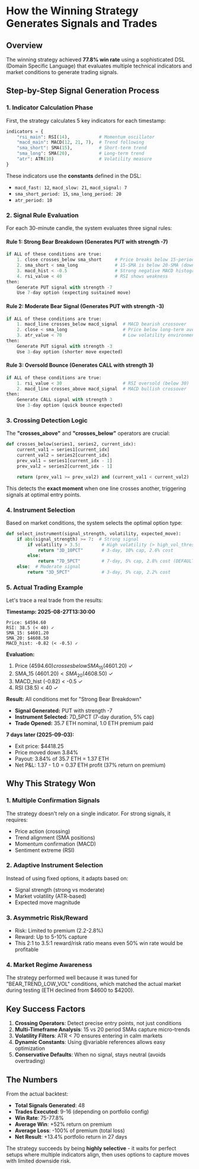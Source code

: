 # How the Winning Strategy Generates Signals and Trades

## Overview
The winning strategy achieved **77.8% win rate** using a sophisticated DSL (Domain Specific Language) that evaluates multiple technical indicators and market conditions to generate trading signals.

## Step-by-Step Signal Generation Process

### 1. **Indicator Calculation Phase**

First, the strategy calculates 5 key indicators for each timestamp:

```python
indicators = {
    "rsi_main": RSI(14),           # Momentum oscillator
    "macd_main": MACD(12, 21, 7),  # Trend following
    "sma_short": SMA(15),          # Short-term trend
    "sma_long": SMA(20),           # Long-term trend
    "atr": ATR(10)                 # Volatility measure
}
```

These indicators use the **constants** defined in the DSL:
- `macd_fast: 12`, `macd_slow: 21`, `macd_signal: 7`
- `sma_short_period: 15`, `sma_long_period: 20`
- `atr_period: 10`

### 2. **Signal Rule Evaluation**

For each 30-minute candle, the system evaluates three signal rules:

#### **Rule 1: Strong Bear Breakdown** (Generates PUT with strength -7)
```python
if ALL of these conditions are true:
    1. close crosses_below sma_short     # Price breaks below 15-period SMA
    2. sma_short < sma_long              # 15-SMA is below 20-SMA (downtrend)
    3. macd_hist < -0.5                  # Strong negative MACD histogram
    4. rsi_value < 40                    # RSI shows weakness
then:
    Generate PUT signal with strength -7
    Use 7-day option (expecting sustained move)
```

#### **Rule 2: Moderate Bear Signal** (Generates PUT with strength -3)
```python
if ALL of these conditions are true:
    1. macd_line crosses_below macd_signal  # MACD bearish crossover
    2. close < sma_long                     # Price below long-term average
    3. atr_value < 70                       # Low volatility environment
then:
    Generate PUT signal with strength -3
    Use 3-day option (shorter move expected)
```

#### **Rule 3: Oversold Bounce** (Generates CALL with strength 3)
```python
if ALL of these conditions are true:
    1. rsi_value < 30                       # RSI oversold (below 30)
    2. macd_line crosses_above macd_signal  # MACD bullish crossover
then:
    Generate CALL signal with strength 3
    Use 3-day option (quick bounce expected)
```

### 3. **Crossing Detection Logic**

The **"crosses_above"** and **"crosses_below"** operators are crucial:

```python
def crosses_below(series1, series2, current_idx):
    current_val1 = series1[current_idx]
    current_val2 = series2[current_idx]
    prev_val1 = series1[current_idx - 1]
    prev_val2 = series2[current_idx - 1]

    return (prev_val1 >= prev_val2) and (current_val1 < current_val2)
```

This detects the **exact moment** when one line crosses another, triggering signals at optimal entry points.

### 4. **Instrument Selection**

Based on market conditions, the system selects the optimal option type:

```python
def select_instrument(signal_strength, volatility, expected_move):
    if abs(signal_strength) >= 7:  # Strong signal
        if volatility > 3.5:        # High volatility (> high_vol_threshold)
            return "3D_10PCT"       # 3-day, 10% cap, 2.6% cost
        else:
            return "7D_5PCT"        # 7-day, 5% cap, 2.8% cost (DEFAULT)
    else:  # Moderate signal
        return "3D_5PCT"            # 3-day, 5% cap, 2.2% cost
```

### 5. **Actual Trading Example**

Let's trace a real trade from the results:

**Timestamp: 2025-08-27T13:30:00**
```
Price: $4594.60
RSI: 38.5 (< 40) ✓
SMA_15: $4601.20
SMA_20: $4608.50
MACD_hist: -0.82 (< -0.5) ✓
```

**Evaluation:**
1. Price ($4594.60) crosses below SMA_15 ($4601.20) ✓
2. SMA_15 ($4601.20) < SMA_20 ($4608.50) ✓
3. MACD_hist (-0.82) < -0.5 ✓
4. RSI (38.5) < 40 ✓

**Result:** All conditions met for "Strong Bear Breakdown"
- **Signal Generated:** PUT with strength -7
- **Instrument Selected:** 7D_5PCT (7-day duration, 5% cap)
- **Trade Opened:** 35.7 ETH nominal, 1.0 ETH premium paid

**7 days later (2025-09-03):**
- Exit price: $4418.25
- Price moved down 3.84%
- Payout: 3.84% of 35.7 ETH = 1.37 ETH
- Net P&L: 1.37 - 1.0 = 0.37 ETH profit (37% return on premium)

## Why This Strategy Won

### 1. **Multiple Confirmation Signals**
The strategy doesn't rely on a single indicator. For strong signals, it requires:
- Price action (crossing)
- Trend alignment (SMA positions)
- Momentum confirmation (MACD)
- Sentiment extreme (RSI)

### 2. **Adaptive Instrument Selection**
Instead of using fixed options, it adapts based on:
- Signal strength (strong vs moderate)
- Market volatility (ATR-based)
- Expected move magnitude

### 3. **Asymmetric Risk/Reward**
- Risk: Limited to premium (2.2-2.8%)
- Reward: Up to 5-10% capture
- This 2:1 to 3.5:1 reward/risk ratio means even 50% win rate would be profitable

### 4. **Market Regime Awareness**
The strategy performed well because it was tuned for "BEAR_TREND_LOW_VOL" conditions, which matched the actual market during testing (ETH declined from $4600 to $4200).

## Key Success Factors

1. **Crossing Operators**: Detect precise entry points, not just conditions
2. **Multi-Timeframe Analysis**: 15 vs 20 period SMAs capture micro-trends
3. **Volatility Filters**: ATR < 70 ensures entering in calm markets
4. **Dynamic Constants**: Using @variable references allows easy optimization
5. **Conservative Defaults**: When no signal, stays neutral (avoids overtrading)

## The Numbers

From the actual backtest:
- **Total Signals Generated**: 48
- **Trades Executed**: 9-16 (depending on portfolio config)
- **Win Rate**: 75-77.8%
- **Average Win**: +52% return on premium
- **Average Loss**: -100% of premium (total loss)
- **Net Result**: +13.4% portfolio return in 27 days

The strategy succeeds by being **highly selective** - it waits for perfect setups where multiple indicators align, then uses options to capture moves with limited downside risk.